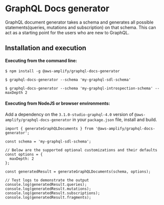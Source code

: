 # GraphQL Docs generator

GraphQL document generator takes a schema and generates all possible statements(queries, mutations and subscription) on that schema. This can act as a starting point for the users who are new to GraphQL.

## Installation and execution

#### Executing from the command line:

```
$ npm install -g @aws-amplify/graphql-docs-generator

$ graphql-docs-generator --schema 'my-graphql-sdl-schema'

$ graphql-docs-generator --schema 'my-graphql-introspection-schema' --maxDepth 2
```

#### Executing from NodeJS or browser environments:

Add a dependency on the `3.1.0-studio-graphql-4.0` version of `@aws-amplify/graphql-docs-generator` in your `package.json` file, install and build.

```
import { generateGraphQLDocuments } from '@aws-amplify/graphql-docs-generator';

const schema = 'my-graphql-sdl-schema';

// Below are the supported optional customizations and their defaults
const options = {
  maxDepth: 2
};

const generatedResult = generateGraphQLDocuments(schema, options);

// Test logs to demonstrate the output
console.log(generatedResult.queries);
console.log(generatedResult.mutations);
console.log(generatedResult.subscriptions);
console.log(generatedResult.fragments);
```
